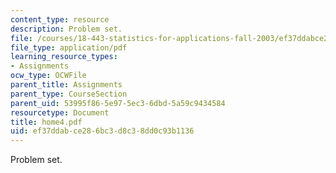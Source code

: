 ```yaml
---
content_type: resource
description: Problem set.
file: /courses/18-443-statistics-for-applications-fall-2003/ef37ddabce286bc3d8c38dd0c93b1136_home4.pdf
file_type: application/pdf
learning_resource_types:
- Assignments
ocw_type: OCWFile
parent_title: Assignments
parent_type: CourseSection
parent_uid: 53995f86-5e97-5ec3-6dbd-5a59c9434584
resourcetype: Document
title: home4.pdf
uid: ef37ddab-ce28-6bc3-d8c3-8dd0c93b1136
---
```

Problem set.

